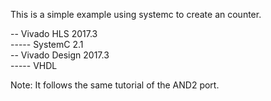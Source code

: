 This is a simple example using systemc to create an counter. <br/>

-- Vivado HLS 2017.3<br/>
----- SystemC 2.1<br/>
-- Vivado Design 2017.3<br/>
----- VHDL<br/>

Note: It follows the same tutorial of the AND2 port.<br/>

